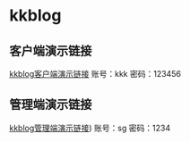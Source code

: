 # kkblog
## 客户端演示链接
[kkblog客户端演示链接](http://106.53.179.195:8080/#/)
账号：kkk
密码：123456
## 管理端演示链接
[kkblog管理端演示链接](http://106.53.179.195:8787/))
账号：sg
密码：1234
